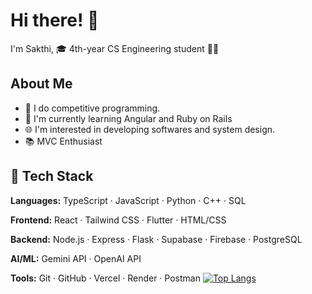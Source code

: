 # Hi there! 👋

I'm Sakthi, 🎓 4th-year CS Engineering student 🚀🌟

## About Me

- 🔭 I do competitive programming.
- 🧠 I'm currently learning Angular and Ruby on Rails
- 🌐 I'm interested in developing softwares and system design.
- 📚 MVC Enthusiast
  
## 🧰 Tech Stack

**Languages:**  TypeScript · JavaScript · Python · C++ · SQL  

**Frontend:**  React · Tailwind CSS · Flutter · HTML/CSS  

**Backend:**  Node.js · Express · Flask · Supabase · Firebase · PostgreSQL  

**AI/ML:**  Gemini API · OpenAI API  

**Tools:**  Git · GitHub · Vercel · Render · Postman
[![Top Langs](https://github-readme-stats.vercel.app/api/top-langs/?username=sakthilkv&layout=compact&theme=tokyonight)](https://github.com/anuraghazra/github-readme-stats)

